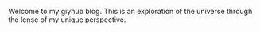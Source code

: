 Welcome to my giyhub blog.  This is an exploration of the universe through the lense of my unique perspective.
